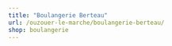 ```yaml
---
title: "Boulangerie Berteau"
url: /ouzouer-le-marche/boulangerie-berteau/
shop: boulangerie
---
```

